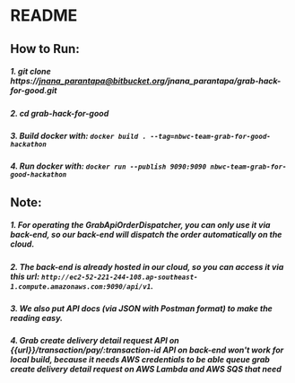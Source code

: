 # README
## How to Run:
##### 1. git clone https://jnana_parantapa@bitbucket.org/jnana_parantapa/grab-hack-for-good.git
##### 2. cd grab-hack-for-good
##### 3. Build docker with: `docker build . --tag=nbwc-team-grab-for-good-hackathon`
##### 4. Run docker with: `docker run --publish 9090:9090 nbwc-team-grab-for-good-hackathon`
## Note:
##### 1. For operating the GrabApiOrderDispatcher, you can only use it via back-end, so our back-end will dispatch the order automatically on the cloud.
##### 2. The back-end is already hosted in our cloud, so you can access it via this url: `http://ec2-52-221-244-108.ap-southeast-1.compute.amazonaws.com:9090/api/v1`.
##### 3. We also put API docs (via JSON with Postman format) to make the reading easy.
##### 4. Grab create delivery detail request API on {{url}}/transaction/pay/:transaction-id API on back-end won't work for local build, because it needs AWS credentials to be able queue grab create delivery detail request on AWS Lambda and AWS SQS that need 